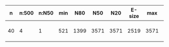 n    |n:500  |n:N50  |min  |N80   |N50   |N20   |E-size  |max   |sum   |name
---  |---    |---    |---  |---   |---   |---   |---     |---   |---   |---
40   |4      |1      |521  |1399  |3571  |3571  |2519    |3571  |6085  |output-31-unitigs.fa
